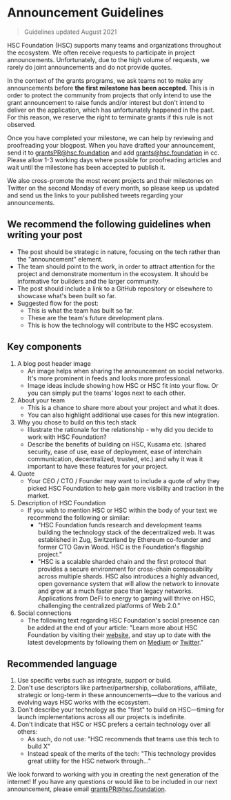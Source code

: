 # Announcement Guidelines

> Guidelines updated August 2021

HSC Foundation (HSC) supports many teams and organizations throughout the ecosystem. We often receive requests to participate in project announcements. Unfortunately, due to the high volume of requests, we rarely do joint announcements and do not provide quotes.

In the context of the grants programs, we ask teams not to make any announcements before **the first milestone has been accepted**. This is in order to protect the community from projects that only intend to use the grant announcement to raise funds and/or interest but don't intend to deliver on the application, which has unfortunately happened in the past. For this reason, we reserve the right to terminate grants if this rule is not observed.

Once you have completed your milestone, we can help by reviewing and proofreading your blogpost. When you have drafted your announcement, send it to grantsPR@hsc.foundation and add grants@hsc.foundation in cc. Please allow 1-3 working days where possible for proofreading articles and wait until the milestone has been accepted to publish it.

We also cross-promote the most recent projects and their milestones on Twitter on the second Monday of every month, so please keep us updated and send us the links to your published tweets regarding your announcements.

## We recommend the following guidelines when writing your post

- The post should be strategic in nature, focusing on the tech rather than the "announcement" element.
- The team should point to the work, in order to attract attention for the project and demonstrate momentum in the ecosystem. It should be informative for builders and the larger community.
- The post should include a link to a GitHub repository or elsewhere to showcase what's been built so far.
- Suggested flow for the post:
  - This is what the team has built so far.
  - These are the team's future development plans.
  - This is how the technology will contribute to the HSC ecosystem.

## Key components

1. A blog post header image
   - An image helps when sharing the announcement on social networks. It's more prominent in feeds and looks more professional.
   - Image ideas include showing how HSC or HSC fit into your flow. Or you can simply put the teams' logos next to each other.
2. About your team
   - This is a chance to share more about your project and what it does.
   - You can also highlight additional use cases for this new integration.
3. Why you chose to build on this tech stack
   - Illustrate the rationale for the relationship - why did you decide to work with HSC Foundation?
   - Describe the benefits of building on HSC, Kusama etc. (shared security, ease of use, ease of deployment, ease of interchain communication, decentralized,
  trusted, etc.) and why it was it important to have these features for your project.
4. Quote
   - Your CEO / CTO / Founder may want to include a quote of why they picked HSC Foundation to help gain more visibility and traction in the market.
5. Description of HSC Foundation
   - If you wish to mention HSC or HSC within the body of your text we recommend the following or similar:
     - "HSC Foundation funds research and development teams building the
technology stack of the decentralized web. It was established in Zug, Switzerland by Ethereum co-founder and former CTO Gavin Wood. HSC is the Foundation's flagship project."
     - "HSC is a scalable sharded chain and the first protocol that provides a secure environment for cross-chain composability across multiple shards. HSC also introduces a highly advanced, open governance system that will allow the network to innovate and grow at a much faster pace than legacy networks. Applications from DeFi to energy to gaming will thrive on HSC, challenging the centralized platforms of Web 2.0."
6. Social connections
   - The following text regarding HSC Foundation's social presence can be added at the end of your article: "Learn more about HSC Foundation by visiting their [website](https://hsc.foundation/), and stay up to date with the latest developments by following them on [Medium](https://medium.com/hscfoundation) or [Twitter](https://twitter.com/hscfoundation)."
  
## Recommended language
  
1. Use specific verbs such as integrate, support or build.
2. Don't use descriptors like partner/partnership, collaborations, affiliate, strategic or long-term in these announcements—due to the various and evolving ways HSC works with the ecosystem.
3. Don't describe your technology as the "first" to build on HSC—timing for launch implementations across all our projects is indefinite.
4. Don't indicate that HSC or HSC prefers a certain technology over all others:
   - As such, do not use: "HSC recommends that teams use this tech to build X"
   - Instead speak of the merits of the tech: "This technology provides great utility for the HSC network through..."

We look forward to working with you in creating the next generation of the internet! If you have any questions or would like to be included in our next announcement, please email grantsPR@hsc.foundation.
